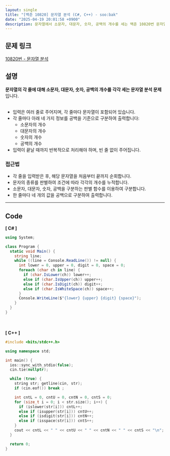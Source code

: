 ```yaml
---
layout: single
title: "[백준 10820] 문자열 분석 (C#, C++) - soo:bak"
date: "2025-04-19 20:01:58 +0900"
description: 문자열에서 소문자, 대문자, 숫자, 공백의 개수를 세는 백준 10820번 문자열 분석 문제의 C# 및 C++ 풀이 및 해설
---
```


## 문제 링크
[10820번 - 문자열 분석](https://www.acmicpc.net/problem/10820)

## 설명
**문자열의 각 줄에 대해 소문자, 대문자, 숫자, 공백의 개수를 각각 세는 문자열 분석 문제**입니다.<br>
<br>

- 입력은 여러 줄로 주어지며, 각 줄마다 문자열이 포함되어 있습니다.<br>
- 각 줄마다 아래 네 가지 정보를 공백을 기준으로 구분하여 출력합니다:<br>
  - 소문자의 개수<br>
  - 대문자의 개수<br>
  - 숫자의 개수<br>
  - 공백의 개수<br>
- 입력이 끝날 때까지 반복적으로 처리해야 하며, 빈 줄 없이 주어집니다.<br>

### 접근법
- 각 줄을 입력받은 후, 해당 문자열을 처음부터 끝까지 순회합니다.<br>
- 문자의 종류를 판별하여 조건에 따라 각각의 개수를 누적합니다.<br>
- 소문자, 대문자, 숫자, 공백을 구분하는 판별 함수를 이용하여 구분합니다.<br>
- 한 줄마다 네 개의 값을 공백으로 구분하여 출력합니다.<br>

---

## Code
<b>[ C# ] </b>
<br>

```csharp
using System;

class Program {
  static void Main() {
    string line;
    while ((line = Console.ReadLine()) != null) {
      int lower = 0, upper = 0, digit = 0, space = 0;
      foreach (char ch in line) {
        if (char.IsLower(ch)) lower++;
        else if (char.IsUpper(ch)) upper++;
        else if (char.IsDigit(ch)) digit++;
        else if (char.IsWhiteSpace(ch)) space++;
      }
      Console.WriteLine($"{lower} {upper} {digit} {space}");
    }
  }
}
```

<br><br>
<b>[ C++ ] </b>
<br>

```cpp
#include <bits/stdc++.h>

using namespace std;

int main() {
  ios::sync_with_stdio(false);
  cin.tie(nullptr);

  while (true) {
    string str; getline(cin, str);
    if (cin.eof()) break ;

    int cntL = 0, cntU = 0, cntN = 0, cntS = 0;
    for (size_t i = 0; i < str.size(); i++) {
      if (islower(str[i])) cntL++;
      else if (isupper(str[i])) cntU++;
      else if (isdigit(str[i])) cntN++;
      else if (isspace(str[i])) cntS++;
    }
    cout << cntL << " " << cntU << " " << cntN << " " << cntS << "\n";
  }

  return 0;
}
```
